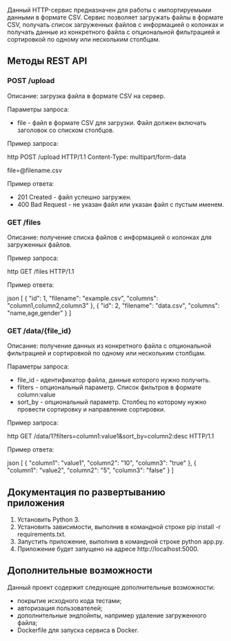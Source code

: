 Данный HTTP-сервис предназначен для работы с импортируемыми данными в формате CSV. Сервис позволяет загружать файлы в формате CSV, получать список загруженных файлов с информацией о колонках и получать данные из конкретного файла с опциональной фильтрацией и сортировкой по одному или нескольким столбцам.

## Методы REST API

### POST /upload

Описание: загрузка файла в формате CSV на сервер.

Параметры запроса: 

- file - файл в формате CSV для загрузки. Файл должен включать заголовок со списком столбцов.

Пример запроса:

http
POST /upload HTTP/1.1
Content-Type: multipart/form-data

file=@filename.csv


Пример ответа: 

- 201 Created - файл успешно загружен.
- 400 Bad Request - не указан файл или указан файл с пустым именем.

### GET /files

Описание: получение списка файлов с информацией о колонках для загруженных файлов.

Пример запроса:

http
GET /files HTTP/1.1


Пример ответа: 

json
[
    {
        "id": 1,
        "filename": "example.csv",
        "columns": "column1,column2,column3"
    },
    {
        "id": 2,
        "filename": "data.csv",
        "columns": "name,age,gender"
    }
]


### GET /data/{file_id}

Описание: получение данных из конкретного файла с опциональной фильтрацией и сортировкой по одному или нескольким столбцам.

Параметры запроса: 

- file_id - идентификатор файла, данные которого нужно получить.
- filters - опциональный параметр. Список фильтров в формате column:value
- sort_by - опциональный параметр. Столбец по которому нужно провести сортировку и направление сортировки.

Пример запроса:

http
GET /data/1?filters=column1:value1&sort_by=column2:desc HTTP/1.1


Пример ответа: 

json
[
    {
        "column1": "value1",
        "column2": "10",
        "column3": "true"
    },
    {
        "column1": "value2",
        "column2": "5",
        "column3": "false"
    }
]


## Документация по развертыванию приложения

1. Установить Python 3.
2. Установить зависимости, выполнив в командной строке pip install -r requirements.txt.
3. Запустить приложение, выполнив в командной строке python app.py.
4. Приложение будет запущено на адресе http://localhost:5000. 

## Дополнительные возможности

Данный проект содержит следующие дополнительные возможности:

- покрытие исходного кода тестами;
- авторизация пользователей;
- дополнительные эндпойнты, например удаление загруженного файла;
- Dockerfile для запуска сервиса в Docker.
